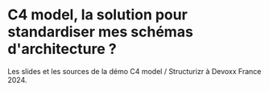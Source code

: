 # C4 model, la solution pour standardiser mes schémas d'architecture ?

Les slides et les sources de la démo C4 model / Structurizr à Devoxx France 2024.

